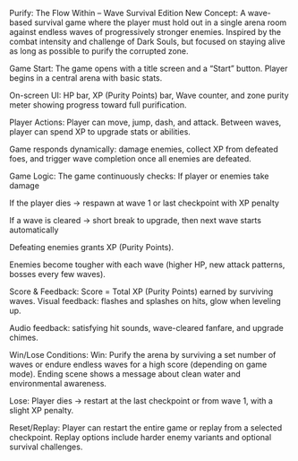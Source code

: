 Purify: The Flow Within – Wave Survival Edition New Concept: A wave-based survival game where the player must hold out in a single arena room against endless waves of progressively stronger enemies. Inspired by the combat intensity and challenge of Dark Souls, but focused on staying alive as long as possible to purify the corrupted zone.

Game Start: The game opens with a title screen and a “Start” button.
Player begins in a central arena with basic stats.

On-screen UI: HP bar, XP (Purity Points) bar, Wave counter, and zone purity meter showing progress toward full purification.

Player Actions: Player can move, jump, dash, and attack.
Between waves, player can spend XP to upgrade stats or abilities.

Game responds dynamically: damage enemies, collect XP from defeated foes, and trigger wave completion once all enemies are defeated.

Game Logic: The game continuously checks:
If player or enemies take damage

If the player dies → respawn at wave 1 or last checkpoint with XP penalty

If a wave is cleared → short break to upgrade, then next wave starts automatically

Defeating enemies grants XP (Purity Points).

Enemies become tougher with each wave (higher HP, new attack patterns, bosses every few waves).

Score & Feedback: Score = Total XP (Purity Points) earned by surviving waves.
Visual feedback: flashes and splashes on hits, glow when leveling up.

Audio feedback: satisfying hit sounds, wave-cleared fanfare, and upgrade chimes.

Win/Lose Conditions: Win: Purify the arena by surviving a set number of waves or endure endless waves for a high score (depending on game mode).
Ending scene shows a message about clean water and environmental awareness.

Lose: Player dies → restart at the last checkpoint or from wave 1, with a slight XP penalty.

Reset/Replay: Player can restart the entire game or replay from a selected checkpoint.
Replay options include harder enemy variants and optional survival challenges.